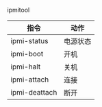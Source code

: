 ipmitool

| 指令 | 动作 |
| --- | --- |
| ipmi-status | 电源状态 |
| ipmi-boot | 开机 |
| ipmi-halt | 关机 |
| ipmi-attach | 连接 |
| ipmi-deattach | 断开 |

